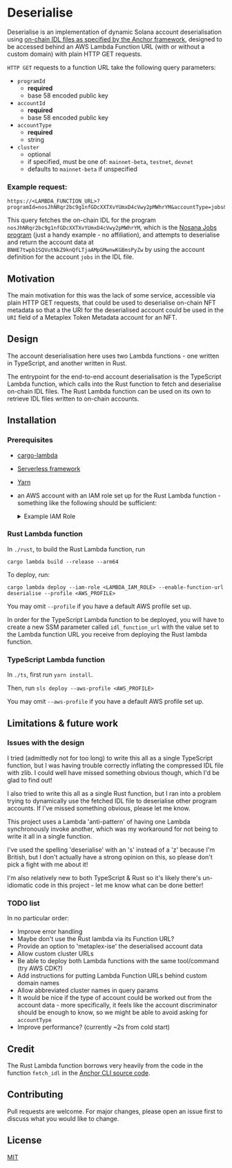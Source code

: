 # Deserialise

Deserialise is an implementation of dynamic Solana account deserialisation using
[on-chain IDL files as specified by the Anchor framework](https://book.anchor-lang.com/anchor_references/cli.html#idl), designed to be accessed behind an AWS Lambda Function URL (with or without
a custom domain) with plain HTTP GET requests.

`HTTP GET` requests to a function URL take the following query parameters:

- `programId`
  - **required**
  - base 58 encoded public key
- `accountId`
  - **required**
  - base 58 encoded public key
- `accountType`
  - **required**
  - string
- `cluster`
  - optional
  - if specified, must be one of: `mainnet-beta`, `testnet`, `devnet`
  - defaults to `mainnet-beta` if unspecified

### Example request:

```
https://<LAMBDA_FUNCTION_URL>?programId=nosJhNRqr2bc9g1nfGDcXXTXvYUmxD4cVwy2pMWhrYM&accountType=jobs&accountId=BNHE7twpb1SQVutNkZ9knQfLTjaAMpGMwnwKGBmsPyZw
```

This query fetches the on-chain IDL for the program `nosJhNRqr2bc9g1nfGDcXXTXvYUmxD4cVwy2pMWhrYM`,
which is the [Nosana Jobs program](https://github.com/nosana-ci/nosana-jobs) (just a handy
example - no affiliation), and attempts to deserialise and return the account data at
`BNHE7twpb1SQVutNkZ9knQfLTjaAMpGMwnwKGBmsPyZw` by using the account definition for
the account `jobs` in the IDL file.

## Motivation

The main motivation for this was the lack of some service, accessible via plain
HTTP GET requests, that could be used to deserialise on-chain NFT metadata so that
a the URI for the deserialised account could be used in the `URI` field of a
Metaplex Token Metadata account for an NFT.

## Design

The account deserialisation here uses two Lambda functions - one written in TypeScript,
and another written in Rust.

The entrypoint for the end-to-end account deserialisation is the TypeScript Lambda function,
which calls into the Rust function to fetch and deserialise on-chain IDL files.
The Rust Lambda function can be used on its own to retrieve IDL files written to on-chain accounts.

## Installation

### Prerequisites

- [cargo-lambda](https://github.com/cargo-lambda/cargo-lambda)
- [Serverless framework](https://www.serverless.com/framework/docs/getting-started)
- [Yarn](https://yarnpkg.com/getting-started/install)
- an AWS account with an IAM role set up for the Rust Lambda function - something like
  the following should be sufficient:

    <details>
    <summary>Example IAM Role</summary>

  ```
  {
      "Version": "2012-10-17",
      "Statement": [
          {
              "Action": [
                  "logs:CreateLogStream",
                  "logs:CreateLogGroup"
              ],
              "Resource": [
                  "arn:aws:logs:eu-west-1:135929403262:log-group:/aws/lambda/deserialise-dev*:*"
              ],
              "Effect": "Allow"
          },
          {
              "Action": [
                  "logs:PutLogEvents"
              ],
              "Resource": [
                  "arn:aws:logs:eu-west-1:135929403262:log-group:/aws/lambda/deserialise-dev*:*:*"
              ],
              "Effect": "Allow"
          }
      ]
  }
  ```

    </details>

### Rust Lambda function

In `./rust`, to build the Rust Lambda function, run

`cargo lambda build --release --arm64`

To deploy, run:

`cargo lambda deploy --iam-role <LAMBDA_IAM_ROLE> --enable-function-url deserialise --profile <AWS_PROFILE>`

You may omit `--profile` if you have a default AWS profile set up.

In order for the TypeScript Lambda function to be deployed, you will have to
create a new SSM parameter called `idl_function_url` with the value set to the
Lambda function URL you receive from deploying the Rust lambda function.

### TypeScript Lambda function

In `./ts`, first run `yarn install`.

Then, run `sls deploy --aws-profile <AWS_PROFILE>`

You may omit `--aws-profile` if you have a default AWS profile set up.

## Limitations & future work

### **Issues with the design**

I tried (admittedly not for too long) to write this all as a single TypeScript function,
but I was having trouble correctly inflating the compressed IDL file with zlib. I could
well have missed something obvious though, which I'd be glad to find out!

I also tried to write this all as a single Rust function, but I ran into a problem
trying to dynamically use the fetched IDL file to deserialise other program accounts.
If I've missed something obvious, please let me know.

This project uses a Lambda 'anti-pattern' of having one Lambda synchronously invoke
another, which was my workaround for not being to write it all in a single function.

I've used the spelling 'deserialise' with an 's' instead of a 'z' because I'm
British, but I don't actually have a strong opinion on this, so please don't
pick a fight with me about it!

I'm also relatively new to both TypeScript & Rust so it's likely there's
un-idiomatic code in this project - let me know what can be done better!
### **TODO list**
In no particular order:

- Improve error handling
- Maybe don't use the Rust lambda via its Function URL?
- Provide an option to 'metaplex-ise' the deserialised account data
- Allow custom cluster URLs
- Be able to deploy both Lambda functions with the same tool/command (try AWS CDK?)
- Add instructions for putting Lambda Function URLs behind custom domain names
- Allow abbreviated cluster names in query params
- It would be nice if the type of account could be worked out from the account
  data - more specifically, it feels like the account discriminator should be 
  enough to know, so we might be able to avoid asking for `accountType`
- Improve performance? (currently ~2s from cold start)

## Credit

The Rust Lambda function borrows very heavily from the code in the function
`fetch_idl` in the [Anchor CLI source code](https://github.com/coral-xyz/anchor/blob/master/cli/src/lib.rs).
## Contributing

Pull requests are welcome. For major changes, please open an issue first to discuss what you would like to change.

## License

[MIT](https://choosealicense.com/licenses/mit/)
